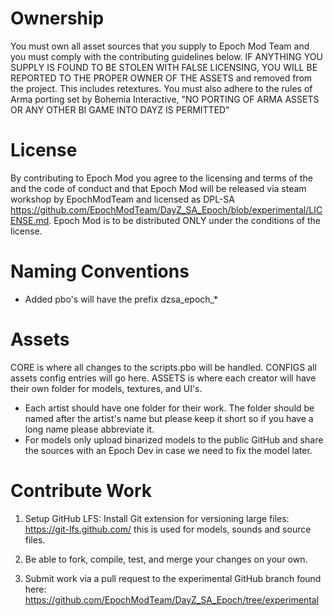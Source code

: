 Ownership
===
You must own all asset sources that you supply to Epoch Mod Team and you must comply with the contributing guidelines below. IF ANYTHING YOU SUPPLY IS FOUND TO BE STOLEN WITH FALSE LICENSING, YOU WILL BE REPORTED TO THE PROPER OWNER OF THE ASSETS and removed from the project. This includes retextures. You must also adhere to the rules of Arma porting set by Bohemia Interactive, "NO PORTING OF ARMA ASSETS OR ANY OTHER BI GAME INTO DAYZ IS PERMITTED"

License
===
By contributing to Epoch Mod you agree to the licensing and terms of the and the code of conduct and that Epoch Mod will be released via steam workshop by EpochModTeam and licensed as DPL-SA https://github.com/EpochModTeam/DayZ_SA_Epoch/blob/experimental/LICENSE.md. Epoch Mod is to be distributed ONLY under the conditions of the license.

Naming Conventions
===
* Added pbo's will have the prefix dzsa_epoch_*


Assets
===
CORE is where all changes to the scripts.pbo will be handled.
CONFIGS all assets config entries will go here.
ASSETS is where each creator will have their own folder for models, textures, and UI's.

* Each artist should have one folder for their work. The folder should be named after the artist's name but please keep it short so if you have a long name please abbreviate it.
* For models only upload binarized models to the public GitHub and share the sources with an Epoch Dev in case we need to fix the model later.

Contribute Work
=== 
1. Setup GitHub LFS: Install Git extension for versioning large files: https://git-lfs.github.com/ this is used for models, sounds and source files.

2. Be able to fork, compile, test, and merge your changes on your own. 

3. Submit work via a pull request to the experimental GitHub branch found here: https://github.com/EpochModTeam/DayZ_SA_Epoch/tree/experimental
